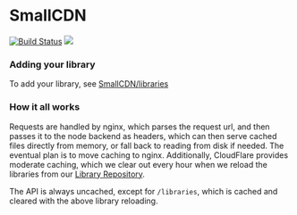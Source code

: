 # SmallCDN #
[![Build Status](https://travis-ci.org/SmallCDN/core.svg?branch=master)](https://travis-ci.org/SmallCDN/SmallCDN)
![](https://david-dm.org/smallcdn/core.svg)

### Adding your library ###
To add your library, see [SmallCDN/libraries][library_repo]

### How it all works ###
Requests are handled by nginx, which parses the request url, and then passes it to the node backend as headers, which can then serve cached files directly from memory, or fall back to reading from disk if needed. The eventual plan is to move caching to nginx. Additionally, CloudFlare provides moderate caching, which we clear out every hour when we reload the libraries from our [Library Repository][library_repo].

The API is always uncached, except for `/libraries`, which is cached and cleared with the above library reloading.

[library_repo]: https://github.com/SmallCDN/libraries
